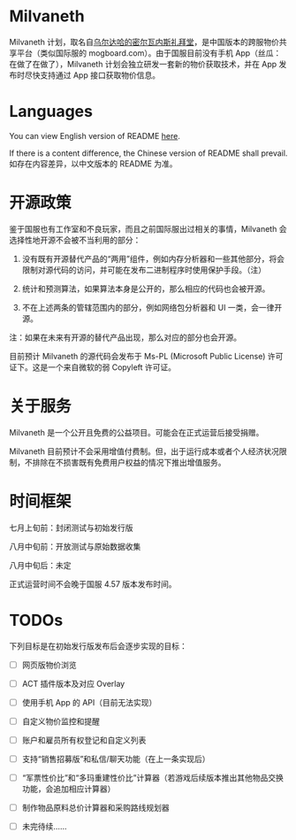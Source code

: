 # Milvaneth

Milvaneth 计划，取名自[乌尔达哈的密尔瓦内斯礼拜堂](https://ffxiv.gamerescape.com/wiki/Milvaneth_Sacrarium)，是中国版本的跨服物价共享平台（类似国际服的 mogboard.com）。由于国服目前没有手机 App（丝瓜：在做了在做了），Milvaneth 计划会独立研发一套新的物价获取技术，并在 App 发布时尽快支持通过 App 接口获取物价信息。

# Languages

You can view English version of README [here](https://github.com/menphnia/Milvaneth/blob/master/README.md).

If there is a content difference, the Chinese version of README shall prevail.
如存在内容差异，以中文版本的 README 为准。

# 开源政策

鉴于国服也有工作室和不良玩家，而且之前国际服出过相关的事情，Milvaneth 会选择性地开源不会被不当利用的部分：

1. 没有既有开源替代产品的“两用”组件，例如内存分析器和一些其他部分，将会限制对源代码的访问，并可能在发布二进制程序时使用保护手段。（注）

2. 统计和预测算法，如果算法本身是公开的，那么相应的代码也会被开源。

3. 不在上述两条的管辖范围内的部分，例如网络包分析器和 UI 一类，会一律开源。

注：如果在未来有开源的替代产品出现，那么对应的部分也会开源。

目前预计 Milvaneth 的源代码会发布于 Ms-PL (Microsoft Public License) 许可证下。这是一个来自微软的弱 Copyleft 许可证。

# 关于服务

Milvaneth 是一个公开且免费的公益项目。可能会在正式运营后接受捐赠。

Milvaneth 目前预计不会采用增值付费制。但，出于运行成本或者个人经济状况限制，不排除在不损害既有免费用户权益的情况下推出增值服务。

# 时间框架

七月上旬前：封闭测试与初始发行版

八月中旬前：开放测试与原始数据收集

八月中旬后：未定

正式运营时间不会晚于国服 4.57 版本发布时间。

# TODOs

下列目标是在初始发行版发布后会逐步实现的目标：

- [ ] 网页版物价浏览

- [ ] ACT 插件版本及对应 Overlay

- [ ] 使用手机 App 的 API（目前无法实现）

- [ ] 自定义物价监控和提醒

- [ ] 账户和雇员所有权登记和自定义列表

- [ ] 支持“销售招募版”和私信/聊天功能（在上一条实现后）

- [ ] “军票性价比”和“多玛重建性价比”计算器（若游戏后续版本推出其他物品交换功能，会追加相应计算器）

- [ ] 制作物品原料总价计算器和采购路线规划器

- [ ] 未完待续……
